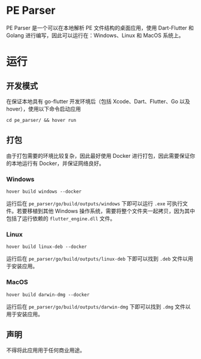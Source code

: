 # PE Parser

PE Parser 是一个可以在本地解析 PE 文件结构的桌面应用，使用 Dart-Flutter 和 Golang 进行编写，因此可以运行在：Windows、Linux 和 MacOS 系统上。

# 运行
## 开发模式
在保证本地具有 go-flutter 开发环境后（包括 Xcode、Dart、Flutter、Go 以及 hover），使用以下命令启动应用

```
cd pe_parser/ && hover run
```

## 打包
由于打包需要的环境比较复杂，因此最好使用 Docker 进行打包，因此需要保证你的本地运行有 Docker，并保证网络良好。

### Windows

```
hover build windows --docker
```

运行后在 `pe_parser/go/build/outputs/windows` 下即可以运行 `.exe` 可执行文件。若要移植到其他 Windows 操作系统，需要将整个文件夹一起拷贝，因为其中包括了运行依赖的 `flutter_engine.dll` 文件。

### Linux

```
hover build linux-deb --docker
```

运行后在 `pe_parser/go/build/outputs/linux-deb` 下即可以找到 `.deb` 文件以用于安装应用。

### MacOS

```
hover build darwin-dmg --docker
```

运行后在 `pe_parser/go/build/outputs/darwin-dmg` 下即可以找到 `.dmg` 文件以用于安装应用。

## 声明
不得将此应用用于任何商业用途。